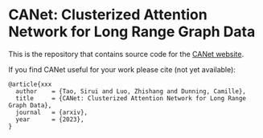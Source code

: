 # CANet: Clusterized Attention Network for Long Range Graph Data

This is the repository that contains source code for the [CANet website](https://CANet-GNN.github.io).

If you find CANet useful for your work please cite (not yet available):
```
@article{xxx
  author    = {Tao, Sirui and Luo, Zhishang and Dunning, Camille},
  title     = {CANet: Clusterized Attention Network for Long Range Graph Data},
  journal   = {arxiv},
  year      = {2023},
}
```

